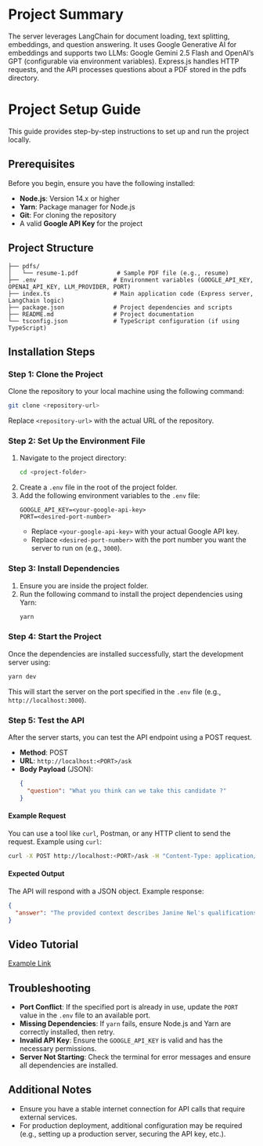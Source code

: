 # Project Summary

The server leverages LangChain for document loading, text splitting, embeddings, and question answering. It uses Google Generative AI for embeddings and supports two LLMs: Google Gemini 2.5 Flash and OpenAI’s GPT (configurable via environment variables). Express.js handles HTTP requests, and the API processes questions about a PDF stored in the pdfs directory.

# Project Setup Guide

This guide provides step-by-step instructions to set up and run the project locally.

## Prerequisites

Before you begin, ensure you have the following installed:

- **Node.js**: Version 14.x or higher
- **Yarn**: Package manager for Node.js
- **Git**: For cloning the repository
- A valid **Google API Key** for the project

## Project Structure

```
├── pdfs/
│   └── resume-1.pdf           # Sample PDF file (e.g., resume)
├── .env                      # Environment variables (GOOGLE_API_KEY, OPENAI_API_KEY, LLM_PROVIDER, PORT)
├── index.ts                  # Main application code (Express server, LangChain logic)
├── package.json              # Project dependencies and scripts
├── README.md                 # Project documentation
└── tsconfig.json             # TypeScript configuration (if using TypeScript)

```

## Installation Steps

### Step 1: Clone the Project

Clone the repository to your local machine using the following command:

```bash
git clone <repository-url>
```

Replace `<repository-url>` with the actual URL of the repository.

### Step 2: Set Up the Environment File

1. Navigate to the project directory:
   ```bash
   cd <project-folder>
   ```
2. Create a `.env` file in the root of the project folder.
3. Add the following environment variables to the `.env` file:
   ```env
   GOOGLE_API_KEY=<your-google-api-key>
   PORT=<desired-port-number>
   ```
   - Replace `<your-google-api-key>` with your actual Google API key.
   - Replace `<desired-port-number>` with the port number you want the server to run on (e.g., `3000`).

### Step 3: Install Dependencies

1. Ensure you are inside the project folder.
2. Run the following command to install the project dependencies using Yarn:
   ```bash
   yarn
   ```

### Step 4: Start the Project

Once the dependencies are installed successfully, start the development server using:

```bash
yarn dev
```

This will start the server on the port specified in the `.env` file (e.g., `http://localhost:3000`).

### Step 5: Test the API

After the server starts, you can test the API endpoint using a POST request.

- **Method**: POST
- **URL**: `http://localhost:<PORT>/ask`
- **Body Payload** (JSON):
  ```json
  {
    "question": "What you think can we take this candidate ?"
  }
  ```

#### Example Request

You can use a tool like `curl`, Postman, or any HTTP client to send the request. Example using `curl`:

```bash
curl -X POST http://localhost:<PORT>/ask -H "Content-Type: application/json" -d '{"question": "What you think can we take this candidate ?"}'
```

#### Expected Output

The API will respond with a JSON object. Example response:

```json
{
  "answer": "The provided context describes Janine Nel's qualifications, experience, and education. However, it does not include any information about the requirements or criteria for the position you are trying to fill. Therefore, based *only* on the given context, I cannot determine if this candidate is suitable for your needs."
}
```

## Video Tutorial

[Example Link](https://jam.dev/c/5dab16eb-8377-458c-9ff0-e3d4aa80296b)

## Troubleshooting

- **Port Conflict**: If the specified port is already in use, update the `PORT` value in the `.env` file to an available port.
- **Missing Dependencies**: If `yarn` fails, ensure Node.js and Yarn are correctly installed, then retry.
- **Invalid API Key**: Ensure the `GOOGLE_API_KEY` is valid and has the necessary permissions.
- **Server Not Starting**: Check the terminal for error messages and ensure all dependencies are installed.

## Additional Notes

- Ensure you have a stable internet connection for API calls that require external services.
- For production deployment, additional configuration may be required (e.g., setting up a production server, securing the API key, etc.).
